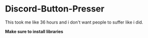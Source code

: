 # Discord-Button-Presser
This took me like 36 hours and i don't want people to suffer like i did.

**Make sure to install libraries**
